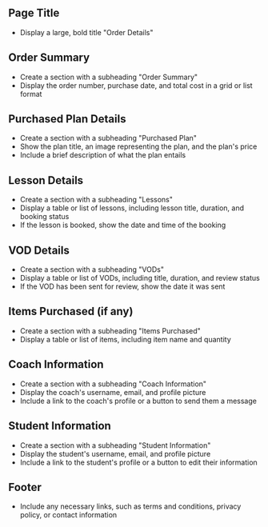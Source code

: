 ## Page Title
- Display a large, bold title "Order Details"

## Order Summary
- Create a section with a subheading "Order Summary"
- Display the order number, purchase date, and total cost in a grid or list format

## Purchased Plan Details
- Create a section with a subheading "Purchased Plan"
- Show the plan title, an image representing the plan, and the plan's price
- Include a brief description of what the plan entails

## Lesson Details
- Create a section with a subheading "Lessons"
- Display a table or list of lessons, including lesson title, duration, and booking status
- If the lesson is booked, show the date and time of the booking

## VOD Details
- Create a section with a subheading "VODs"
- Display a table or list of VODs, including title, duration, and review status
- If the VOD has been sent for review, show the date it was sent

## Items Purchased (if any)
- Create a section with a subheading "Items Purchased"
- Display a table or list of items, including item name and quantity

## Coach Information
- Create a section with a subheading "Coach Information"
- Display the coach's username, email, and profile picture
- Include a link to the coach's profile or a button to send them a message

## Student Information
- Create a section with a subheading "Student Information"
- Display the student's username, email, and profile picture
- Include a link to the student's profile or a button to edit their information

## Footer
- Include any necessary links, such as terms and conditions, privacy policy, or contact information
